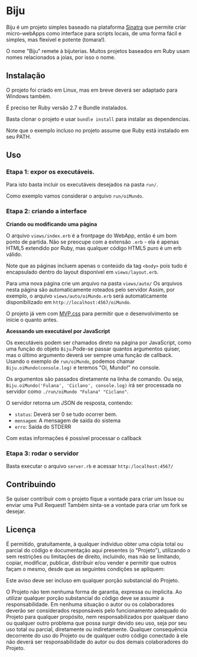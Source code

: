 # Biju

Biju é um projeto simples baseado na plataforma [Sinatra](http://sinatrarb.com/)
que permite criar micro-webApps como interface para scripts locais, de uma forma
fácil e simples, mas flexivel e potente (tomara!).

O nome "Biju" remete à bijuterias. Muitos projetos baseados em Ruby
usam nomes relacionados a joias, por isso o nome.

## Instalação

O projeto foi criado em Linux, mas em breve deverá ser adaptado para
Windows também.

É preciso ter Ruby versão 2.7 e Bundle instalados.

Basta clonar o projeto e usar `bundle install` para instalar as
dependencias.

Note que o exemplo incluso no projeto assume que Ruby está
instalado em seu PATH.

## Uso

### Etapa 1: expor os executáveis.

Para isto basta incluir os executáveis desejados na pasta `run/`.

Como exemplo vamos considerar o arquivo `run/oiMundo`.

### Etapa 2: criando a interface

**Criando ou modificando uma página**

O arquivo `views/index.erb` é a frontpage do WebApp, então é um bom ponto
de partida. Não se preocupe com a extensão `.erb` - ela é apenas HTML5
extendido por Ruby, mas qualquer código HTML5 puro é um erb válido.

Note que as páginas incluem apenas o conteúdo da tag `<body>` pois
tudo é encapsulado dentro do layout disponível em `views/layout.erb`.

Para uma nova página crie um arquivo na pasta `views/auto/`
Os arquivos nesta página são automaticamente roteados pelo servidor
Assim, por exemplo, o arquivo `views/auto/oiMundo.erb` será 
automaticamente disponibilizado em `http://localhost:4567/oiMundo`.

O projeto já vem com [MVP.css](https://andybrewer.github.io/mvp/) 
para permitir que o desenvolvimento se inicie o quanto antes.

**Acessando um executável por JavaScript**

Os executáveis podem ser chamados direto na página por JavaScript,
como uma função do objeto `Biju`.Pode-se passar quantos argumentos
quiser, mas o último argumento deverá ser sempre uma função de 
callback. Usando o exemplo de `run/oiMundo`, podemos chamar
`Biju.oiMundo(console.log)` e teremos "Oi, Mundo!" no console.

Os argumentos são passados diretamente na linha de comando. Ou seja,
`Biju.oiMundo('Fulana', 'Ciclano', console.log)` irá ser processada
no servidor como `./run/oiMundo "Fulana" "Ciclano"`.

O servidor retorna um JSON de resposta, contendo:

 - `status`: Deverá ser 0 se tudo ocorrer bem.
 - `mensagem`: A mensagem de saída do sistema
 - `erro`: Saída do STDERR
 
Com estas informações é possível processar o callback

### Etapa 3: rodar o servidor

Basta executar o arquivo `server.rb` e acessar `http:/localhost:4567/`

## Contribuindo

Se quiser contribuir com o projeto fique a vontade para criar um Issue
ou enviar uma Pull Request! Também sinta-se a vontade para criar um
fork se desejar. 

## Licença

É permitido, gratuítamente, à qualquer índividuo obter uma cópia total
ou parcial do código e documentação aqui presentes (o "Projeto"),
utilizando o sem restrições ou limitações de direito, incluindo,
mas não se limitando, copiar, modificar,  publicar, distribuir e/ou
vender e permitir que outros façam o mesmo, desde que as seguintes 
condições se apliquem:

Este aviso deve ser incluso em qualquer porção substancial do Projeto.

O Projeto não tem nenhuma forma de garantia, expressa ou ímplicita.
Ao utilizar qualquer porção substancial do código deve se assumir
a responsabilidade. Em nenhuma situação o autor ou os colaboradores
deverão ser considerados responsáveis pelo funcionamento adequado
do Projeto para qualquer propósito, nem responsabilizados por qualquer
dano ou qualquer outro problema que possa surgir devido seu uso, seja 
por seu uso total ou parcial, diretamente ou indiretamente. Qualquer 
consequência decorrente do uso do Projeto ou de qualquer outro código 
conectado à ele não deverá ser responsabilidade do autor ou dos 
demais colaboradores do Projeto.
